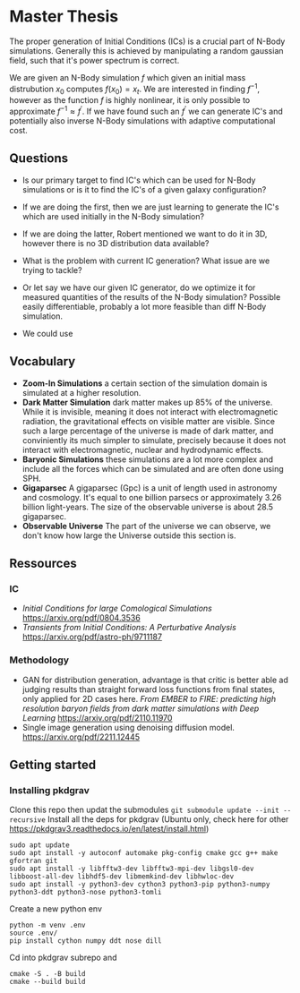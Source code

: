# Master Thesis

The proper generation of Initial Conditions (ICs) is a crucial part of N-Body simulations. Generally this is achieved by manipulating a random gaussian field, such that it's power spectrum is correct.

We are given an N-Body simulation $f$ which given an initial mass distrubution $x_0$ computes $f(x_0) = x_t$. We are interested in finding $f^{-1}$, however as the function $f$ is highly nonlinear, it is only possible to approximate $f^{-1} \approx f^{\prime}$. If we have found such an $f^{\prime}$ we can generate IC's and potentially also inverse N-Body simulations with adaptive computational cost. 

## Questions

- Is our primary target to find IC's which can be used for N-Body simulations or is it to find the IC's of a given galaxy configuration?
- If we are doing the first, then we are just learning to generate the IC's which are used initially in the N-Body simulation?
- If we are doing the latter, Robert mentioned we want to do it in 3D, however there is no 3D distribution data available?
- What is the problem with current IC generation? What issue are we trying to tackle?

- Or let say we have our given IC generator, do we optimize it for measured quantities of the results of the N-Body simulation? Possible easily differentiable, probably a lot more feasible than diff N-Body simulation. 
- We could use 

## Vocabulary

- **Zoom-In Simulations** a certain section of the simulation domain is simulated at a higher resolution.
- **Dark Matter Simulation** dark matter makes up 85% of the universe. While it is invisible, meaning it does not interact with electromagnetic radiation, the gravitational effects on visible matter are visible. Since such a large percentage of the universe is made of dark matter, and conviniently its much simpler to simulate, precisely because it does not interact with electromagnetic, nuclear and hydrodynamic effects. 
- **Baryonic Simulations** these simulations are a lot more complex and include all the forces which can be simulated and are often done using SPH. 
- **Gigaparsec** A gigaparsec (Gpc) is a unit of length used in astronomy and cosmology. It's equal to one billion parsecs or approximately 3.26 billion light-years.  The size of the observable universe is about 28.5 gigaparsec. 
- **Observable Universe** The part of the universe we can observe, we don't know how large the Universe outside this section is.


## Ressources

### IC

- *Initial Conditions for large Comological Simulations* https://arxiv.org/pdf/0804.3536
- *Transients from Initial Conditions: A Perturbative Analysis* https://arxiv.org/pdf/astro-ph/9711187

### Methodology

- GAN for distribution generation, advantage is that critic is better able ad judging results than straight forward loss functions from final states, only applied for 2D cases here. *From EMBER to FIRE: predicting high resolution baryon fields from
dark matter simulations with Deep Learning* https://arxiv.org/pdf/2110.11970
- Single image generation using denoising diffusion model. https://arxiv.org/pdf/2211.12445


## Getting started

### Installing pkdgrav

Clone this repo then updat the submodules
```git submodule update --init --recursive```
Install all the deps for pkdgrav (Ubuntu only, check here for other https://pkdgrav3.readthedocs.io/en/latest/install.html)

```{bash}
sudo apt update
sudo apt install -y autoconf automake pkg-config cmake gcc g++ make gfortran git
sudo apt install -y libfftw3-dev libfftw3-mpi-dev libgsl0-dev libboost-all-dev libhdf5-dev libmemkind-dev libhwloc-dev
sudo apt install -y python3-dev cython3 python3-pip python3-numpy python3-ddt python3-nose python3-tomli
```

Create a new python env

```{bash}
python -m venv .env
source .env/
pip install cython numpy ddt nose dill
```

Cd into pkdgrav subrepo and

```
cmake -S . -B build
cmake --build build
```

### 